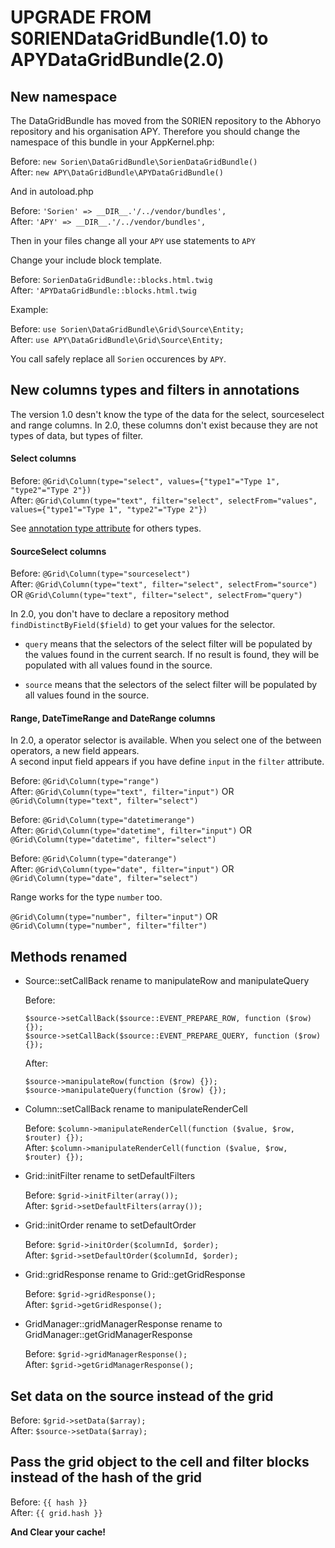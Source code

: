 UPGRADE FROM S0RIENDataGridBundle(1.0) to APYDataGridBundle(2.0)
================================================================

## New namespace

The DataGridBundle has moved from the S0RIEN repository to the Abhoryo repository and his organisation APY.
Therefore you should change the namespace of this bundle in your AppKernel.php:

Before: `new Sorien\DataGridBundle\SorienDataGridBundle()`  
After: `new APY\DataGridBundle\APYDataGridBundle()`

And in autoload.php

Before: `'Sorien' => __DIR__.'/../vendor/bundles',`  
After: `'APY' => __DIR__.'/../vendor/bundles',`

Then in your files change all your `APY` use statements to `APY`

Change your include block template.

Before: `SorienDataGridBundle::blocks.html.twig`  
After: `'APYDataGridBundle::blocks.html.twig`

Example:

Before: `use Sorien\DataGridBundle\Grid\Source\Entity;`  
After: `use APY\DataGridBundle\Grid\Source\Entity;`

You call safely replace all `Sorien` occurences by `APY`.

## New columns types and filters in annotations

The version 1.0 desn't know the type of the data for the select, sourceselect and range columns.
In 2.0, these columns don't exist because they are not types of data, but types of filter.

#### Select columns

Before: `@Grid\Column(type="select", values={"type1"="Type 1", "type2"="Type 2"})`  
After: `@Grid\Column(type="text", filter="select", selectFrom="values", values={"type1"="Type 1", "type2"="Type 2"})`

See [annotation type attribute](columns_configuration/annotations/column_annotation_property.md) for others types.

#### SourceSelect columns

Before: `@Grid\Column(type="sourceselect")`  
After: `@Grid\Column(type="text", filter="select", selectFrom="source")` OR `@Grid\Column(type="text", filter="select", selectFrom="query")`

In 2.0, you don't have to declare a repository method `findDistinctByField($field)` to get your values for the selector.

* `query` means that the selectors of the select filter will be populated by the values found in the current search. If no result is found, they will be populated with all values found in the source.

* `source` means that the selectors of the select filter will be populated by all values found in the source.

#### Range, DateTimeRange and DateRange columns

In 2.0, a operator selector is available. When you select one of the between operators, a new field appears.  
A second input field appears if you have define `input` in the `filter` attribute.

Before: `@Grid\Column(type="range")`  
After: `@Grid\Column(type="text", filter="input")` OR `@Grid\Column(type="text", filter="select")`

Before: `@Grid\Column(type="datetimerange")`  
After: `@Grid\Column(type="datetime", filter="input")` OR `@Grid\Column(type="datetime", filter="select")`

Before: `@Grid\Column(type="daterange")`  
After: `@Grid\Column(type="date", filter="input")` OR `@Grid\Column(type="date", filter="select")`

Range works for the type `number` too.

`@Grid\Column(type="number", filter="input")` OR `@Grid\Column(type="number", filter="filter")`

## Methods renamed

 * Source::setCallBack rename to manipulateRow and manipulateQuery

	Before:

	```
	$source->setCallBack($source::EVENT_PREPARE_ROW, function ($row) {});
	$source->setCallBack($source::EVENT_PREPARE_QUERY, function ($row) {});
	```

	After:

	```
	$source->manipulateRow(function ($row) {});
	$source->manipulateQuery(function ($row) {});
	```

 * Column::setCallBack rename to manipulateRenderCell
 
	Before: `$column->manipulateRenderCell(function ($value, $row, $router) {});`  
	After: `$column->manipulateRenderCell(function ($value, $row, $router) {});`

 * Grid::initFilter rename to setDefaultFilters
 
	Before: `$grid->initFilter(array());`  
	After: `$grid->setDefaultFilters(array());`

 * Grid::initOrder rename to setDefaultOrder
 
	Before: `$grid->initOrder($columnId, $order);`  
	After: `$grid->setDefaultOrder($columnId, $order);`

 * Grid::gridResponse rename to Grid::getGridResponse

	Before: `$grid->gridResponse();`  
	After: `$grid->getGridResponse();`
 
 * GridManager::gridManagerResponse rename to GridManager::getGridManagerResponse

	Before: `$grid->gridManagerResponse();`  
	After: `$grid->getGridManagerResponse();`

## Set data on the source instead of the grid

Before: `$grid->setData($array);`  
After: `$source->setData($array);`

## Pass the grid object to the cell and filter blocks instead of the hash of the grid

Before: `{{ hash }}`  
After: `{{ grid.hash }}`

**And Clear your cache!**